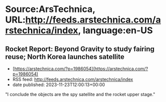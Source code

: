 # Source:ArsTechnica, URL:http://feeds.arstechnica.com/arstechnica/index, language:en-US

## Rocket Report: Beyond Gravity to study fairing reuse; North Korea launches satellite
 - [https://arstechnica.com/?p=1986054](https://arstechnica.com/?p=1986054)
 - RSS feed: http://feeds.arstechnica.com/arstechnica/index
 - date published: 2023-11-23T12:00:13+00:00

"I conclude the objects are the spy satellite and the rocket upper stage."

